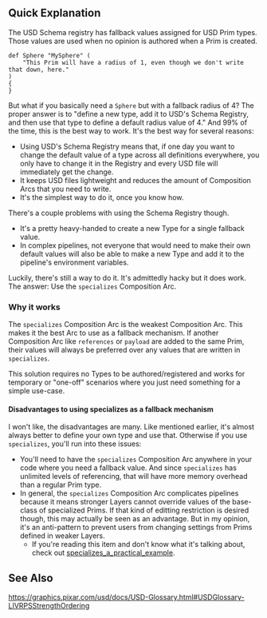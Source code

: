 ## Quick Explanation

The USD Schema registry has fallback values assigned for USD Prim
types. Those values are used when no opinion is authored when a Prim is
created.

```usda
def Sphere "MySphere" (
    "This Prim will have a radius of 1, even though we don't write that down, here."
)
{
}
```

But what if you basically need a `Sphere` but with a fallback radius of
4? The proper answer is to "define a new type, add it to USD's Schema
Registry, and then use that type to define a default radius value of 4."
And 99% of the time, this is the best way to work. It's the best way for
several reasons:

- Using USD's Schema Registry means that, if one day you want to change
  the default value of a type across all definitions everywhere, you only
  have to change it in the Registry and every USD file will immediately
  get the change.
- It keeps USD files lightweight and reduces the amount of Composition
  Arcs that you need to write.
- It's the simplest way to do it, once you know how.

There's a couple problems with using the Schema Registry though.

- It's a pretty heavy-handed to create a new Type for a single fallback value.
- In complex pipelines, not everyone that would need to make their own
default values will also be able to make a new Type and add it to the
pipeline's environment variables.

Luckily, there's still a way to do it. It's admittedly hacky but it does work.
The answer: Use the `specializes` Composition Arc.


### Why it works
The `specializes` Composition Arc is the weakest Composition Arc.
This makes it the best Arc to use as a fallback mechanism. If another
Composition Arc like `references` or `payload` are added to the same
Prim, their values will always be preferred over any values that are
written in `specializes`.

This solution requires no Types to be authored/registered and works for
temporary or "one-off" scenarios where you just need something for a
simple use-case.


#### Disadvantages to using specializes as a fallback mechanism
I won't like, the disadvantages are many. Like mentioned earlier, it's almost always
better to define your own type and use that. Otherwise if you use `specializes`, you'll run into these issues:

- You'll need to have the `specializes` Composition Arc anywhere in
your code where you need a fallback value. And since `specializes` has
unlimited levels of referencing, that will have more memory overhead
than a regular Prim type.
- In general, the `specializes` Composition Arc complicates pipelines
because it means stronger Layers cannot override values of the
base-class of specialized Prims. If that kind of editting restriction
is desired though, this may actually be seen as an advantage. But in my
opinion, it's an anti-pattern to prevent users from changing settings
from Prims defined in weaker Layers.
    - If you're reading this item and don't know what it's talking about, check out
	[specializes_a_practical_example](../specializes_a_practical_example).


## See Also
https://graphics.pixar.com/usd/docs/USD-Glossary.html#USDGlossary-LIVRPSStrengthOrdering
